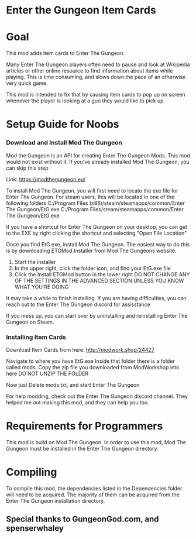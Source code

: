 # Enter the Gungeon Item Cards



# Goal
This mod adds item cards to Enter The Gungeon.

Many Enter The Gungeon players often need to pause and look at Wikipedia articles or other online resource to find information about items while playing.
This is time consuming, and slows down the pace of an otherwise very quick game.

This mod is intended to fix that by causing item cards to pop up on screen whenever the player is looking at a gun they would like to pick up.

# Setup Guide for Noobs
### Download and Install Mod The Gungeon
Mod the Gungeon is an API for creating Enter The Gungeon Mods.
This mod would not exist without it.
If you've already installed Mod The Gungeon, you can skip this step

Link: https://modthegungeon.eu/

To install Mod The Gungeon, you will first need to locate the exe file for Enter The Gungeon.
For steam users, this will be located in one of the following folders
C:/Program Files (x86)/steam/steamapps/common/Enter The Gungeon/EtG.exe
C:/Program Files/steam/steamapps/common/Enter The Gungeon/EtG.exe

If you have a shortcut for Enter The Gungeon on your desktop, you can get to the EXE by right clicking the shortcut and selecting "Open File Location"

Once you find EtG.exe, install Mod The Gungeon.
The easiest way to do this is by downloading ETGMod.Installer from Mod The Gungeons website.

1. Start the installer
2. In the upper right, click the folder icon, and find your EtG.exe file
3. Click the Install ETGMod button in the lower right
DO NOT CHANGE ANY OF THE SETTINGS IN THE ADVANCED SECTION UNLESS YOU KNOW WHAT YOU'RE DOING

It may take a while to finish installing. If you are having difficulties, you can reach out to the Enter The Gungeon discord for assisstance

If you mess up, you can start over by uninstalling and reinstalling Enter The Gungeon on Steam.

### Installing Item Cards
Download Item Cards from here: http://modwork.shop/24427

Navigate to where you have EtG.exe
Inside that folder there is a folder called mods. Copy the zip file you downloaded from ModWorkshop into here
DO NOT UNZIP THE FOLDER

Now just Delete mods.txt, and start Enter The Gungeon


For help modding, check out the Enter The Gungeon discord channel. They helped me out making this mod, and they can help you too.

# Requirements for Programmers
This mod is build on Mod The Gungeon.
In order to use this mod, Mod The Gungeon must be installed in the Enter The Gungeon directory.

# Compiling
To compile this mod, the dependencies listed in the Dependencies folder will need to be acquired.
The majority of them can be acquired from the Enter The Gungeon installation directory.

## Special thanks to GungeonGod.com, and spenserwhaley